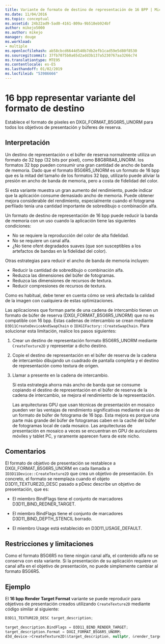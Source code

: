 ```yaml
---
title: Variante de formato de destino de representación de 16 BPP | Microsoft Docs
ms.date: 11/04/2016
ms.topic: conceptual
ms.assetid: 24b22ad9-5ad0-4161-809a-9b518eb924bf
author: mikejo5000
ms.author: mikejo
manager: douge
ms.workload:
- multiple
ms.openlocfilehash: ab58cbcd6644d540b7db2efb1cad59e5d80f8530
ms.sourcegitcommit: 37fb7075b0a65d2add3b137a5230767aa3266c74
ms.translationtype: MTE95
ms.contentlocale: es-ES
ms.lasthandoff: 01/02/2019
ms.locfileid: "53986666"
---
```

# <a name="16-bpp-render-target-format-variant"></a>16 bpp representar variante del formato de destino
Establece el formato de píxeles en DXGI_FORMAT_B5G6R5_UNORM para todos los objetivos de presentación y búferes de reserva.  
  
## <a name="interpretation"></a>Interpretación  
 Un destino de representación o el búfer de reserva normalmente utiliza un formato de 32 bpp (32 bits por píxel), como B8G8R8A8_UNORM. los formatos 32 bpp pueden consumir una gran cantidad de ancho de banda de memoria. Dado que el formato B5G6R5_UNORM es un formato de 16 bpp que es la mitad del tamaño de los formatos 32 bpp, utilizarlo puede aliviar la presión en ancho de banda de memoria, pero a costa de fidelidad del color.  
  
 Si esta variante muestra un gran aumento del rendimiento, puede indicar que la aplicación consume demasiado ancho de memoria. Puede obtener mejora considerable del rendimiento, especialmente cuando el fotograma perfilado tenía una cantidad importante de sobredibujo o combinación alfa.

Un formato de destino de representación de 16 bpp puede reducir la banda de memoria con un uso cuando la aplicación tiene las siguientes condiciones:
- No se requiere la reproducción del color de alta fidelidad.
- No se requiere un canal alfa.
- ¿No tiene ofent degradados suaves (que son susceptibles a los artefactos de bandas en la fidelidad del color).

Otras estrategias para reducir el ancho de banda de memoria incluyen:
- Reducir la cantidad de sobredibujo o combinación alfa.
- Reduzca las dimensiones del búfer de fotogramas.
- Reduzca las dimensiones de recursos de textura.
- Reducir compresiones de recursos de textura.
 
Como es habitual, debe tener en cuenta cómo se verá afectada la calidad de la imagen con cualquiera de estas optimizaciones.  

Las aplicaciones que forman parte de una cadena de intercambio tienen un formato de búfer de reserva (DXGI_FORMAT_B5G6R5_UNORM) que no es compatible con 16 bpp. Estas cadenas de intercambio se crean mediante `D3D11CreateDeviceAndSwapChain` o `IDXGIFactory::CreateSwapChain`. Para solucionar esta limitación, realice los pasos siguientes:
1. Crear un destino de representación formato B5G6R5_UNORM mediante `CreateTexture2D` y representar a dicho destino. 
2. Copie el destino de representación en el búfer de reserva de la cadena de intercambio dibujando un cuadrado de pantalla completa y el destino de representación como textura de origen.
3. Llamar a presente en la cadena de intercambio.

   Si esta estrategia ahorra más ancho de banda que se consume copiando el destino de representación en el búfer de reserva de la cadena de intercambio, se mejora el rendimiento de la representación.

   Las arquitecturas GPU que usan técnicas de presentación en mosaico pueden ver las ventajas de rendimiento significativas mediante el uso de un formato de búfer de fotograma de 16 bpp. Esta mejora es porque una parte más grande del búfer de fotogramas caben en la caché del búfer de fotogramas local de cada mosaico. Las arquitecturas de presentación en mosaico a veces se encuentran en GPU de auriculares móviles y tablet PC, y raramente aparecen fuera de este nicho.  
  
## <a name="remarks"></a>Comentarios  
 El formato de objetivo de presentación se restablece a DXGI_FORMAT_B5G6R5_UNORM en cada llamada a `ID3D11Device::CreateTexture2D` que crea un objetivo de presentación. En concreto, el formato se reemplaza cuando el objeto D3D11_TEXTURE2D_DESC pasado a pDesc describe un objetivo de presentación, que es:  
  
-   El miembro BindFlags tiene el conjunto de marcadores D3D11_BIND_REDNER_TARGET.  
  
-   El miembro BindFlags tiene el conjunto de marcadores D3D11_BIND_DEPTH_STENCIL borrado.  
  
-   El miembro Usage está establecido en D3D11_USAGE_DEFAULT.  
  
## <a name="restrictions-and-limitations"></a>Restricciones y limitaciones  
 Como el formato B5G6R5 no tiene ningún canal alfa, el contenido alfa no se conserva con esta variante. Si la presentación de su aplicación requiere un canal alfa en el objetivo de presentación, no puede simplemente cambiar al formato B5G6R5.  
  
## <a name="example"></a>Ejemplo  
 El **16 bpp Render Target Format** variante se puede reproducir para objetivos de presentación creados utilizando `CreateTexture2D` mediante código similar al siguiente:  
  
```cpp
D3D11_TEXTURE2D_DESC target_description;  
  
target_description.BindFlags = D3D11_BIND_RENDER_TARGET;  
target_description.Format = DXGI_FORMAT_B5G6R5_UNORM;  
d3d_device->CreateTexture2D(&target_description, nullptr, &render_target);  
```

